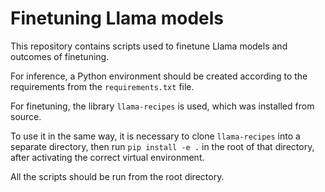 # Finetuning Llama models

This repository contains scripts used to finetune Llama models and outcomes of finetuning.

For inference, a Python environment should be created according to the requirements from the `requirements.txt` file.

For finetuning, the library `llama-recipes` is used, which was installed from source.

To use it in the same way, it is necessary to clone `llama-recipes` into a separate directory, then run `pip install -e .` in the root of that directory, after activating the correct virtual environment.

All the scripts should be run from the root directory.